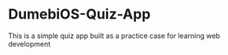 # DumebiOS-Quiz-App
This is a simple quiz app built as a practice case for learning web development
